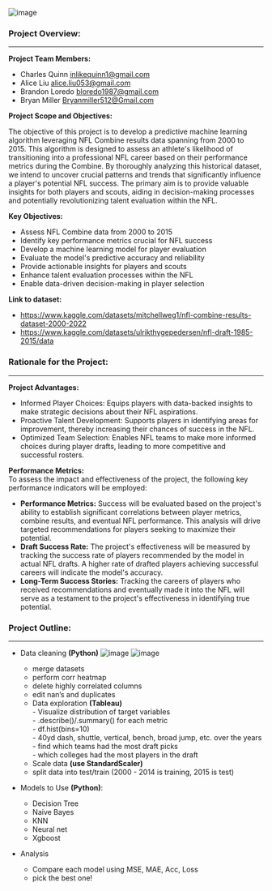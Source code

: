 ![image](https://github.com/CharlesQuinn1/project_4_fantasy_football/assets/128498023/a1dca74e-0e36-4dbc-bf4c-58e99b97f8bc)



### Project Overview:
---
<b>Project Team Members:</b><br>
*	Charles Quinn inlikequinn1@gmail.com 
*	Alice Liu alice.liu053@gmail.com 
*	Brandon Loredo  bloredo1987@gmail.com  
*	Bryan Miller Bryanmiller512@Gmail.com

<b>Project Scope and Objectives:</b><br>
<p>The objective of this project is to develop a predictive machine learning algorithm leveraging NFL Combine results data spanning from 2000 to 2015. This algorithm is designed to assess an athlete's likelihood of transitioning into a professional NFL career based on their performance metrics during the Combine. By thoroughly analyzing this historical dataset, we intend to uncover crucial patterns and trends that significantly influence a player's potential NFL success. The primary aim is to provide valuable insights for both players and scouts, aiding in decision-making processes and potentially revolutionizing talent evaluation within the NFL.</p>

<b>Key Objectives:</b><br>
*	Assess NFL Combine data from 2000 to 2015
*	Identify key performance metrics crucial for NFL success
*	Develop a machine learning model for player evaluation
*	Evaluate the model's predictive accuracy and reliability
*	Provide actionable insights for players and scouts
*	Enhance talent evaluation processes within the NFL
*	Enable data-driven decision-making in player selection

<b>Link to dataset:</b><br>
*	https://www.kaggle.com/datasets/mitchellweg1/nfl-combine-results-dataset-2000-2022 
*	https://www.kaggle.com/datasets/ulrikthygepedersen/nfl-draft-1985-2015/data

### Rationale for the Project:
---
<b>Project Advantages:</b><br>
*	Informed Player Choices: Equips players with data-backed insights to make strategic decisions about their NFL aspirations.
*	Proactive Talent Development: Supports players in identifying areas for improvement, thereby increasing their chances of success in the NFL.
*	Optimized Team Selection: Enables NFL teams to make more informed choices during player drafts, leading to more competitive and successful rosters.

<b>Performance Metrics:</b><br>
To assess the impact and effectiveness of the project, the following key performance indicators will be employed:
*	<b>Performance Metrics:</b> Success will be evaluated based on the project's ability to establish significant correlations between player metrics, combine results, and eventual NFL performance. This analysis will drive targeted recommendations for players seeking to maximize their potential.
*	<b>Draft Success Rate:</b> The project's effectiveness will be measured by tracking the success rate of players recommended by the model in actual NFL drafts. A higher rate of drafted players achieving successful careers will indicate the model's accuracy.
*	<b>Long-Term Success Stories:</b> Tracking the careers of players who received recommendations and eventually made it into the NFL will serve as a testament to the project's effectiveness in identifying true potential.

### Project Outline:
---
*	Data cleaning <b>(Python)</b>
![image](https://github.com/CharlesQuinn1/project_4_fantasy_football/assets/128498023/5e048fef-e3cd-411e-bc53-aaf4350ee8c3)
![image](https://github.com/CharlesQuinn1/project_4_fantasy_football/assets/128498023/bacf2dcd-e1b4-46a2-bb57-14705bb6f44e)



    -	merge datasets
    -	perform corr heatmap
    -	delete highly correlated columns
    -	edit nan’s and duplicates
    -	Data exploration <b>(Tableau)</b><br>
            -	Visualize distribution of target variables<br>
            -	.describe()/.summary() for each metric<br>
            -	df.hist(bins=10)<br>
            -	40yd dash, shuttle, vertical, bench, broad jump, etc. over the years<br>
            -	find which teams had the most draft picks<br>
            -	which colleges had the most players in the draft<br>
    -	Scale data <b>(use StandardScaler)</b>
    -	split data into test/train (2000 - 2014 is training, 2015 is test)
* 	Models to Use <b>(Python)</b>:
    -	Decision Tree
    -	Naive Bayes
    -	KNN
    -	Neural net
    -	Xgboost
*	Analysis
    -	Compare each model using MSE, MAE, Acc, Loss
    -	pick the best one! 
